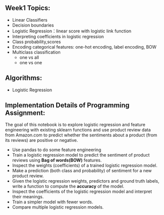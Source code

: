 ## Week1 Topics:
* Linear Classifiers 
* Decision boundaries
* Logistic Regression：linear score with logistic link function
* Interpreting coefficients in logistic regression
* Class probability,scores
* Encoding categorical features: one-hot encoding, label encoding, BOW
* Multiclass classification 
  - one vs all
  - one vs one

## Algorithms: 
* Logistic Regression

## Implementation Details of Programming Assignment:
The goal of this notebook is to explore logistic regression and feature engineering with existing sklearn functions and use product review data from Amazon.com to predict whether the sentiments about a product (from its reviews) are positive or negative.

* Use pandas to do some feature engineering
* Train a logistic regression model to predict the sentiment of product reviews using **Bag of words(BOW)** features.
* Inspect the weights (coefficients) of a trained logistic regression model.
* Make a prediction (both class and probability) of sentiment for a new product review.
* Given the logistic regression weights, predictors and ground truth labels, write a function to compute the **accuracy** of the model.
* Inspect the coefficients of the logistic regression model and interpret their meanings.
* Train a simpler model with fewer words.
* Compare multiple logistic regression models.
